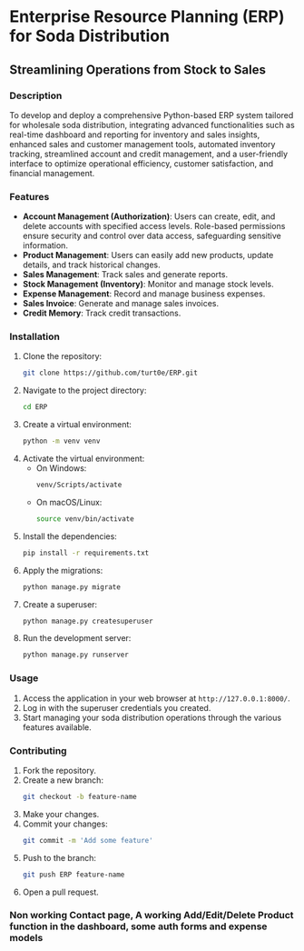 # Enterprise Resource Planning (ERP) for Soda Distribution

## Streamlining Operations from Stock to Sales

### Description
To develop and deploy a comprehensive Python-based ERP system tailored for wholesale soda distribution, integrating advanced functionalities such as real-time dashboard and reporting for inventory and sales insights, enhanced sales and customer management tools, automated inventory tracking, streamlined account and credit management, and a user-friendly interface to optimize operational efficiency, customer satisfaction, and financial management.

### Features
- **Account Management (Authorization)**: Users can create, edit, and delete accounts with specified access levels. Role-based permissions ensure security and control over data access, safeguarding sensitive information.
- **Product Management**: Users can easily add new products, update details, and track historical changes.
- **Sales Management**: Track sales and generate reports.
- **Stock Management (Inventory)**: Monitor and manage stock levels.
- **Expense Management**: Record and manage business expenses.
- **Sales Invoice**: Generate and manage sales invoices.
- **Credit Memory**: Track credit transactions.

### Installation
1. Clone the repository:
    ```bash
    git clone https://github.com/turt0e/ERP.git
    ```
2. Navigate to the project directory:
    ```bash
    cd ERP 
    ```
3. Create a virtual environment:
    ```bash
    python -m venv venv
    ```
4. Activate the virtual environment:
    - On Windows:
        ```bash
        venv/Scripts/activate
        ```
    - On macOS/Linux:
        ```bash
        source venv/bin/activate
        ```
5. Install the dependencies:
    ```bash
    pip install -r requirements.txt
    ```
6. Apply the migrations:
    ```bash
    python manage.py migrate
    ```
7. Create a superuser:
    ```bash
    python manage.py createsuperuser
    ```
8. Run the development server:
    ```bash
    python manage.py runserver
    ```

### Usage
1. Access the application in your web browser at `http://127.0.0.1:8000/`.
2. Log in with the superuser credentials you created.
3. Start managing your soda distribution operations through the various features available.

### Contributing
1. Fork the repository.
2. Create a new branch:
    ```bash
    git checkout -b feature-name
    ```
3. Make your changes.
4. Commit your changes:
    ```bash
    git commit -m 'Add some feature'
    ```
5. Push to the branch:
    ```bash
    git push ERP feature-name
    ```
6. Open a pull request.

### Non working Contact page, A working Add/Edit/Delete Product function in the dashboard, some auth forms and expense models
